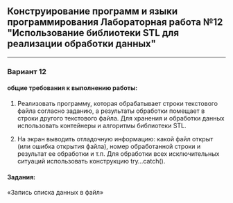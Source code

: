 ## Конструирование программ и языки программирования Лабораторная работа №12 "Использование библиотеки STL для реализации обработки данных"

___

### Вариант 12
#### общие требования к выполнению работы: 
1. Реализовать программу, которая обрабатывает строки текстового файла согласно заданию, а результаты обработки помещает в строки другого текстового файла. Для хранения и обработки данных использовать контейнеры и алгоритмы библиотеки STL.

2. На экран выводить отладочную информацию: какой файл открыт (или ошибка открытия файла), номер обработанной строки и результат ее обработки и т.п. Для обработки всех исключительных ситуаций использовать конструкцию try…catch().


#### Задания:
«Запись списка данных в файл»




